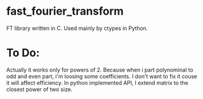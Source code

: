 # fast_fourier_transform
FT library written in C. Used mainly by ctypes in Python.


# To Do:
Actually it works only for powers of 2. Because when i part polynominal to odd and even part, i'm loosing some coefficients. I don't want to fix it couse it will affect efficiency.
In python implemented API, I extend matrix to the closest power of two size.